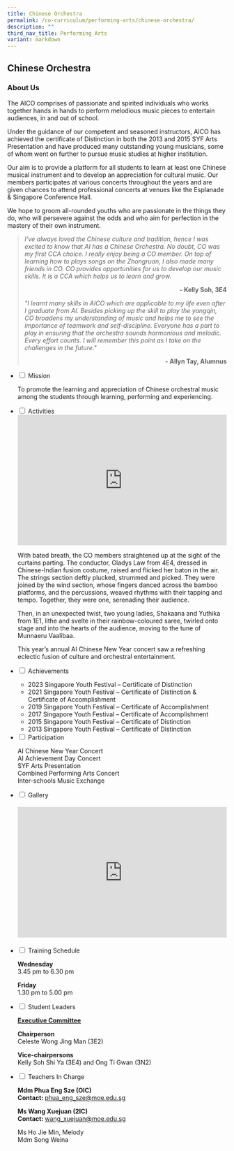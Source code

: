 ```yaml
---
title: Chinese Orchestra
permalink: /co-curriculum/performing-arts/chinese-orchestra/
description: ""
third_nav_title: Performing Arts
variant: markdown
---
```

## Chinese Orchestra
### About Us
<p>The AICO comprises of passionate and spirited individuals who works together hands in hands to perform melodious music pieces to entertain audiences, in and out of school.</p>
<p>Under the guidance of our competent and seasoned instructors, AICO has achieved the certificate of Distinction in both the 2013 and 2015 SYF Arts Presentation and have produced many outstanding young musicians, some of whom went on further to pursue music studies at higher institution.</p>
<p>Our aim is to provide a platform for all students to learn at least one Chinese musical instrument and to develop an appreciation for cultural music. Our members participates at various concerts throughout the years and are given chances to attend professional concerts at venues like the Esplanade &amp; Singapore Conference Hall.</p>
<p>We hope to groom all-rounded youths who are passionate in the things they do, who will persevere against the odds and who aim for perfection in the mastery of their own instrument.</p>

<blockquote>
<p><em>I’ve always loved the Chinese culture and tradition, hence I was excited to know that AI has a Chinese Orchestra. No doubt, CO was my first CCA choice. I really enjoy being a CO member. On top of learning how to plays songs on the Zhongruan, I also made many friends in CO. CO provides opportunities for us to develop our music skills. It is a CCA which helps us to learn and grow.</em></p>
<p style="text-align: right;"><strong>- Kelly Soh, 3E4</strong></p>

<p><em>"I learnt many skills in AICO which are applicable to my life even after I graduate from AI. Besides picking up the skill to play the yangqin, CO broadens my understanding of music and helps me to see the importance of teamwork and self-discipline. Everyone has a part to play in ensuring that the orchestra sounds harmonious and melodic. Every effort counts. I will remember this point as I take on the challenges in the future."</em></p>
<p style="text-align: right;"><strong>- Allyn Tay, Alumnus</strong></p>
</blockquote>
<ul class="jekyllcodex_accordion">
<li><input id="accordion1" type="checkbox"> <label for="accordion1">Mission</label>
<div>
<p>To promote the learning and appreciation of Chinese orchestral music among the students through learning, performing and experiencing.</p>
</div>
</li>
<li><input id="accordion2" type="checkbox"> <label for="accordion2">Activities</label>
<div>
<iframe src="https://docs.google.com/presentation/d/e/2PACX-1vTTWmIjWTed9J18DHSiMmr-FthgH2OjlRWEvhVOk42N_15gxU-n78vAE8SX1YoQRACXKI4P2Hmx28cB/embed?start=false&amp;loop=false&amp;delayms=5000" frameborder="0" width="480" height="299" allowfullscreen="true"></iframe>
<p>With bated breath, the CO members straightened up at the sight of the curtains parting. The conductor, Gladys Law from 4E4, dressed in Chinese-Indian fusion costume, raised and flicked her baton in the air. The strings section deftly plucked, strummed and picked. They were joined by the wind section, whose fingers danced across the bamboo platforms, and the percussions, weaved rhythms with their tapping and tempo. Together, they were one, serenading their audience.</p>
<p>Then, in an unexpected twist, two young ladies, Shakaana and Yuthika from 1E1, lithe and svelte in their rainbow-coloured saree, twirled onto stage and into the hearts of the audience, moving to the tune of Munnaeru Vaalibaa.</p>
<p>This year’s annual AI Chinese New Year concert saw a refreshing eclectic fusion of culture and orchestral entertainment.</p>
</div>
</li>
<li><input id="accordion3" type="checkbox"> <label for="accordion3">Achievements</label>
<div>
<ul>
<li>2023 Singapore Youth Festival – Certificate of Distinction</li>
<li>2021 Singapore Youth Festival – Certificate of Distinction &amp; Certificate of Accomplishment</li>
<li>2019 Singapore Youth Festival – Certificate of Accomplishment</li>
<li>2017 Singapore Youth Festival – Certificate of Accomplishment</li>
<li>2015 Singapore Youth Festival – Certificate of Distinction</li>
<li>2013 Singapore Youth Festival – Certificate of Distinction</li>
</ul>
</div>
</li>
<li><input id="accordion4" type="checkbox"> <label for="accordion4">Participation</label>
<div>
<p>AI Chinese New Year Concert<br>AI Achievement Day Concert<br>SYF Arts Presentation<br>Combined Performing Arts Concert<br>Inter-schools Music Exchange</p>
</div>
</li>
<li><input id="accordion5" type="checkbox"> <label for="accordion5">Gallery</label>
<div>
<h4><center><iframe src="https://docs.google.com/presentation/d/e/2PACX-1vTDguUANg0aWAjj1tg1CcFE4ecVBgTJkYtOocR8ChbptDc_7Ntk5Z0bw2fLwPduNhkpUdmPgrkMYW9t/embed?start=false&amp;loop=false&amp;delayms=5000" frameborder="0" width="480" height="299" allowfullscreen="true"></iframe></center></h4>
</div>
</li>
<li><input id="accordion6" type="checkbox"> <label for="accordion6">Training Schedule</label>
<div>
<p><strong>Wednesday</strong><br>3.45 pm to 6.30 pm</p>
<p><strong>Friday</strong><br>1.30 pm to 5.00 pm</p>
</div>
</li>
<li><input id="accordion7" type="checkbox"> <label for="accordion7">Student Leaders</label>
<div>
<p><strong><u>Executive Committee</u></strong></p>
<p><strong>Chairperson<br></strong>Celeste Wong Jing Man&nbsp;(3E2)</p>
<p><strong>Vice-chairpersons<br></strong>Kelly Soh Shi Ya&nbsp;(3E4) and&nbsp;Ong Ti Gwan&nbsp;(3N2)</p>
</div>
</li>
<li><input id="accordion8" type="checkbox"> <label for="accordion8">Teachers In Charge</label>
<div>
<p><strong>Mdm Phua Eng Sze (OIC)<br></strong><strong>Contact:&nbsp;</strong><a href="mailto:phua_eng_sze@moe.edu.sg" target="">phua_eng_sze@moe.edu.sg</a></p>
	<p><strong>Ms Wang Xuejuan (2IC)<br></strong><strong>Contact: </strong><a href="mailto:wang_xuejuan@moe.edu.sg" target="">wang_xuejuan@moe.edu.sg</a></p>
<p>Ms Ho Jie Min, Melody<br>Mdm Song Weina</p>
</div>
</li>
</ul>